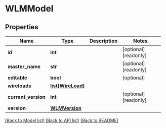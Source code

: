 # WLMModel

## Properties
Name | Type | Description | Notes
------------ | ------------- | ------------- | -------------
**id** | **int** |  | [optional] [readonly] 
**master_name** | **str** |  | [optional] [readonly] 
**editable** | **bool** |  | [optional] 
**wireloads** | [**list[WireLoad]**](WireLoad.md) |  | 
**current_version** | **int** |  | [optional] [readonly] 
**version** | [**WLMVersion**](WLMVersion.md) |  | 

[[Back to Model list]](../README.md#documentation-for-models) [[Back to API list]](../README.md#documentation-for-api-endpoints) [[Back to README]](../README.md)


